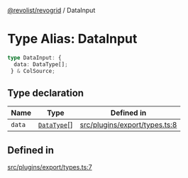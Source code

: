 [@revolist/revogrid](README.md) / DataInput

# Type Alias: DataInput

```ts
type DataInput: {
  data: DataType[];
 } & ColSource;
```

## Type declaration

| Name | Type | Defined in |
| ------ | ------ | ------ |
| `data` | [`DataType`](TypeAlias.DataType.md)[] | [src/plugins/export/types.ts:8](https://github.com/revolist/revogrid/blob/645c5b44e05a187c8aab0cf802e5a080c331a78f/src/plugins/export/types.ts#L8) |

## Defined in

[src/plugins/export/types.ts:7](https://github.com/revolist/revogrid/blob/645c5b44e05a187c8aab0cf802e5a080c331a78f/src/plugins/export/types.ts#L7)
